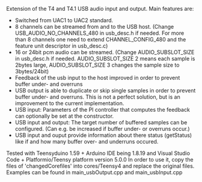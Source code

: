 Extension of the T4 and T4.1 USB audio input and output.
Main features are:
- Switched from UAC1 to UAC2 standard.
- 8 channels can be streamed from and to the USB host. (Change USB_AUDIO_NO_CHANNELS_480 in usb_desc.h if needed. For more than 8 channels one need to extend CHANNEL_CONFIG_480 and the feature unit descriptor in usb_desc.c)
- 16 or 24bit pcm audio can be streamed. (Change AUDIO_SUBSLOT_SIZE in usb_desc.h if needed. AUDIO_SUBSLOT_SIZE 2 means each sample is 2bytes large, AUDIO_SUBSLOT_SIZE 3 changes the sample size to 3bytes/24bit)
- Feedback of the usb input to the host improved in order to prevent buffer under- and overruns
- USB output is able to duplicate or skip single samples in order to prevent buffer under- and overruns. This is not a perfect solution, but is an improvement to the current implementation.
- USB input: Parameters of the PI controller that computes the feedback can optionally be set at the constructor.
- USB input and output: The target number of buffered samples can be configured. (Can e.g. be increased if buffer under- or overruns occur.)
- USB input and ouput provide information about there status (getStatus) like if and how many buffer over- and underruns occured.

Tested with Teensyduino 1.59 + Arduino IDE being 1.8.19 and Visual Studio Code + Platformio/Teensy platform version 5.0.0
In order to use it, copy the files of 'changedCorefiles' into cores/Teensy4 and replace the original files.
Examples can be found in main_usbOutput.cpp and main_usbInput.cpp 
